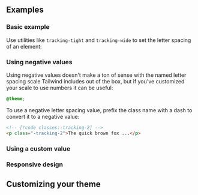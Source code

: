<ApiTable
  rows=
/>

## Examples

### Basic example

Use utilities like `tracking-tight` and `tracking-wide` to set the letter spacing of an element:

### Using negative values

Using negative values doesn't make a ton of sense with the named letter spacing scale Tailwind includes out of the box, but if you've customized your scale to use numbers it can be useful:

```css
@theme;
```

To use a negative letter spacing value, prefix the class name with a dash to convert it to a negative value:

```html
<!-- [!code classes:-tracking-2] -->
<p class="-tracking-2">The quick brown fox ...</p>
```

### Using a custom value

### Responsive design

## Customizing your theme
